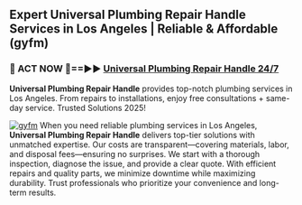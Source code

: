 ## Expert Universal Plumbing Repair Handle Services in Los Angeles | Reliable & Affordable (gyfm)  

<h3>🚿 ACT NOW 🌟==►► <a href="https://tinyurl.com/2ne6vx2x" rel="nofollow">Universal Plumbing Repair Handle 24/7</a></h3>

**Universal Plumbing Repair Handle** provides top-notch plumbing services in Los Angeles. From repairs to installations, enjoy free consultations + same-day service. Trusted Solutions 2025!

[![gyfm](https://i.imgur.com/4PFF4AK.jpeg)](https://tinyurl.com/2ne6vx2x)
When you need reliable plumbing services in Los Angeles, **Universal Plumbing Repair Handle** delivers top-tier solutions with unmatched expertise. Our costs are transparent—covering materials, labor, and disposal fees—ensuring no surprises. We start with a thorough inspection, diagnose the issue, and provide a clear quote. With efficient repairs and quality parts, we minimize downtime while maximizing durability. Trust professionals who prioritize your convenience and long-term results.